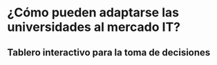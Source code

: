 # ¿Cómo pueden adaptarse las universidades al mercado IT?
## Tablero interactivo para la toma de decisiones

